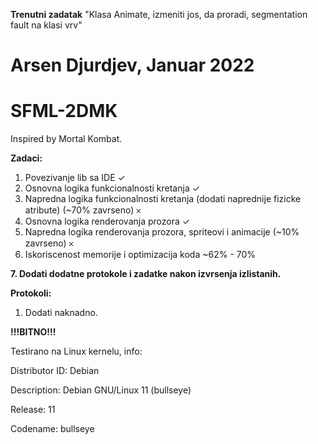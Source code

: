 **Trenutni zadatak**
 "Klasa Animate, izmeniti jos, da proradi, segmentation fault na klasi vrv"


# Arsen Djurdjev, Januar 2022 #


# SFML-2DMK
Inspired by Mortal Kombat.

**Zadaci:**

1. Povezivanje lib sa IDE ✓
2. Osnovna logika funkcionalnosti kretanja ✓
3. Napredna logika funkcionalnosti kretanja (dodati naprednije fizicke atribute) (~70% zavrseno) 𐄂
4. Osnovna logika renderovanja prozora ✓
5. Napredna logika renderovanja prozora, spriteovi i animacije (~10% zavrseno) 𐄂
6. Iskoriscenost memorije i optimizacija koda ~62% - 70%
 
**7. Dodati dodatne protokole i zadatke nakon izvrsenja izlistanih.**


**Protokoli:**
1. Dodati naknadno.



**!!!BITNO!!!**

Testirano na Linux kernelu, info:

Distributor ID:	Debian

Description:	Debian GNU/Linux 11 (bullseye)

Release:	11

Codename:	bullseye

